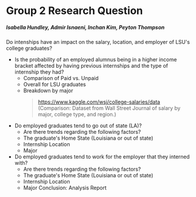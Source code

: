 # Group 2 Research Question
##### Isabella Hundley, Admir Isnaeni, Inchan Kim, Peyton Thompson

Do intenships have an impact on the salary, location, and employer of LSU's college graduates?
* Is the probability of an employed alumnus being in a higher income bracket affected by having previous internships and the type of internship they had?  
  + Comparison of Paid vs. Unpaid
   - Overall for LSU graduates  
   - Breakdown by major  
      > https://www.kaggle.com/wsj/college-salaries/data  
      (Comparison: Dataset from Wall Street Journal of salary by major, college type, and region.)   
* Do employed graduates tend to go out of state (LA)?  
   + Are there trends regarding the following factors?
    - The graduate's Home State (Louisiana or out of state)
    - Internship Location
    - Major
* Do employed graduates tend to work for the employer that they interned with?  
   + Are there trends regarding the following factors?
    - The graduate's Home State (Louisiana or out of state)
    - Internship Location
    - Major
Conclusion: Analysis Report
    
